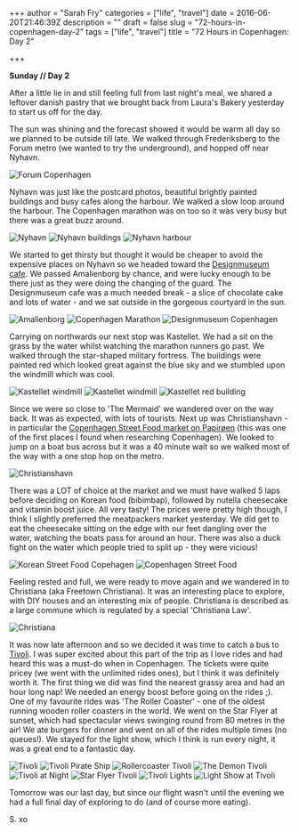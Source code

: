 +++
author = "Sarah Fry"
categories = ["life", "travel"]
date = 2016-06-20T21:46:39Z
description = ""
draft = false
slug = "72-hours-in-copenhagen-day-2"
tags = ["life", "travel"]
title = "72 Hours in Copenhagen: Day 2"

+++


**Sunday // Day 2**

After a little lie in and still feeling full from last night's meal, we shared a leftover danish pastry that we brought back from Laura's Bakery yesterday to start us off for the day.

The sun was shining and the forecast showed it would be warm all day so we planned to be outside till late. We walked through Frederiksberg to the Forum metro (we wanted to try the underground), and hopped off near Nyhavn.

![Forum Copenhagen](/images/2016/06/13308529_10154080941681399_4301066985715590192_o.jpg)

Nyhavn was just like the postcard photos, beautiful brightly painted buildings and busy cafes along the harbour. We walked a slow loop around the harbour. The Copenhagen marathon was on too so it was very busy but there was a great buzz around.

![Nyhavn](/images/2016/06/13301274_10154257166269216_4811036322036796686_o.jpg)
![Nyhavn buildings](/images/2016/06/13246252_10154080806891399_2358515356061075156_o.jpg)
![Nyhavn harbour](/images/2016/06/13254918_10154257166479216_4811018321052358056_o.jpg)

We started to get thirsty but thought it would be cheaper to avoid the expensive places on Nyhavn so we headed toward the [Designmuseum cafe](http://designmuseum.dk/en/information/cafe). We passed Amalienborg by chance, and were lucky enough to be there just as they were doing the changing of the guard. The Designmuseum cafe was a much needed break - a slice of chocolate cake and lots of water - and we sat outside in the gorgeous courtyard in the sun.

![Amalienborg](/images/2016/06/13268396_10154080808191399_6326058895869466461_o.jpg)
![Copenhagen Marathon](/images/2016/06/13243978_10154257166564216_2187620312007560503_o.jpg)
![Designmuseum Copenhagen](/images/2016/06/13301325_10154257166764216_4516442318991805012_o.jpg)

Carrying on northwards our next stop was Kastellet. We had a sit on the grass by the water whilst watching the marathon runners go past. We walked through the star-shaped military fortress. The buildings were painted red which looked great against the blue sky and we stumbled upon the windmill which was cool.

![Kastellet windmill](/images/2016/06/13243934_10154080808541399_7826212685785392186_o.jpg)
![Kastellet windmill](/images/2016/06/13268458_10154257168114216_2549082388495911708_o.jpg)
![Kastellet red building](/images/2016/06/13305155_10154080806946399_1250632848244620752_o.jpg)

Since we were so close to 'The Mermaid' we wandered over on the way back. It was as expected, with lots of tourists. Next up was Christianshavn - in particular the [Copenhagen Street Food market on Papirøen](http://copenhagenstreetfood.dk/en/) (this was one of the first places I found when researching Copenhagen). We looked to jump on a boat bus across but it was a 40 minute wait so we walked most of the way with a one stop hop on the metro.

![Christianshavn](/images/2016/06/13247810_10154257168239216_2585725961717198208_o.jpg)

There was a LOT of choice at the market and we must have walked 5 laps before deciding on Korean food (bibimbap), followed by nutella cheesecake and vitamin boost juice. All very tasty! The prices were pretty high though, I think I slightly preferred the meatpackers market yesterday. We did get to eat the cheesecake sitting on the edge with our feet dangling over the water, watching the boats pass for around an hour. There was also a duck fight on the water which people tried to split up - they were vicious!

![Korean Street Food Copehagen](/images/2016/06/13305236_10154257168284216_4038922425327395377_o.jpg)
![Copenhagen Street Food](/images/2016/06/Artboard-1-1.png)

Feeling rested and full, we were ready to move again and we wandered in to Christiana (aka Freetown Christiana). It was an interesting place to explore, with DIY houses and an interesting mix of people. Christiana is described as a large commune which is regulated by a special 'Christiana Law'.

![Christiana](/images/2016/06/13247696_10154080942176399_3022751071551111425_o.jpg)

It was now late afternoon and so we decided it was time to catch a bus to [Tivoli](http://www.tivoligardens.com/en). I was super excited about this part of the trip as I love rides and had heard this was a must-do when in Copenhagen. The tickets were quite pricey (we went with the unlimited rides ones), but I think it was definitely worth it. The first thing we did was find the nearest grassy area and had an hour long nap! We needed an energy boost before going on the rides ;). One of my favourite rides was 'The Roller Coaster' - one of the oldest running wooden roller coasters in the world. We went on the Star Flyer at sunset, which had spectacular views swinging round from 80 metres in the air! We ate burgers for dinner and went on all of the rides multiple times (no queues!). We stayed for the light show, which I think is run every night, it was a great end to a fantastic day.

![Tivoli](/images/2016/06/13244085_10154257168574216_6626329116333853420_o.jpg)
![Tivoli Pirate Ship](/images/2016/06/13308724_10154080808476399_1611965347900175327_o.jpg)
![Rollercoaster Tivoli](/images/2016/06/13248333_10154080807516399_1564585362504612492_o.jpg)
![The Demon Tivoli](/images/2016/06/13235581_10154257168889216_9140603610975831970_o.jpg)
![Tivoli at Night](/images/2016/06/13268140_10154257169114216_8085961024673905971_o.jpg)
![Star Flyer Tivoli](/images/2016/06/13243926_10154257169124216_808100396859937908_o.jpg)
![Tivoli Lights](/images/2016/06/13247680_10154257169594216_3923157559888168164_o.jpg)
![Light Show at Tivoli](/images/2016/06/13301555_10154257169849216_696783861003016906_o.jpg)

Tomorrow was our last day, but since our flight wasn't until the evening we had a full final day of exploring to do (and of course more eating).

S. xo

